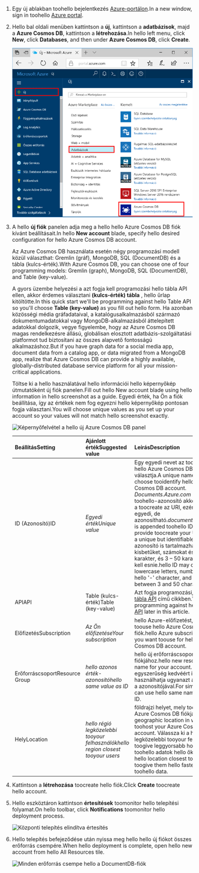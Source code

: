 1. <span data-ttu-id="e22f3-101">Egy új ablakban toohello bejelentkezés [Azure-portálon](https://portal.azure.com/).</span><span class="sxs-lookup"><span data-stu-id="e22f3-101">In a new window, sign in toohello [Azure portal](https://portal.azure.com/).</span></span>
2. <span data-ttu-id="e22f3-102">Hello bal oldali menüben kattintson a **új**, kattintson a **adatbázisok**, majd a **Azure Cosmos DB**, kattintson a **létrehozása**.</span><span class="sxs-lookup"><span data-stu-id="e22f3-102">In hello left menu, click **New**, click **Databases**, and then under **Azure Cosmos DB**, click **Create**.</span></span>
   
   ![Képernyőfelvétel a hello Azure-portálon további szolgáltatásokat, és Azure Cosmos DB kiemelve](./media/cosmos-db-create-dbaccount-table/create-nosql-db-databases-json-tutorial-1.png)

3. <span data-ttu-id="e22f3-104">A hello **új fiók** panelen adja meg a hello hello Azure Cosmos DB fiók kívánt beállításait.</span><span class="sxs-lookup"><span data-stu-id="e22f3-104">In hello **New account** blade, specify hello desired configuration for hello Azure Cosmos DB account.</span></span> 

    <span data-ttu-id="e22f3-105">Az Azure Cosmos DB használata esetén négy programozási modell közül választhat: Gremlin (gráf), MongoDB, SQL (DocumentDB) és a tábla (kulcs-érték).</span><span class="sxs-lookup"><span data-stu-id="e22f3-105">With Azure Cosmos DB, you can choose one of four programming models: Gremlin (graph), MongoDB, SQL (DocumentDB), and Table (key-value).</span></span> 
    
    <span data-ttu-id="e22f3-106">A gyors üzembe helyezési a azt fogja kell programozási hello tábla API ellen, akkor érdemes választani **(kulcs-érték) tábla** , hello űrlap kitöltötte.</span><span class="sxs-lookup"><span data-stu-id="e22f3-106">In this quick start we'll be programming against hello Table API so you'll choose **Table (key-value)** as you fill out hello form.</span></span> <span data-ttu-id="e22f3-107">Ha azonban közösségi média gráfadataival, a katalógusalkalmazásból származó dokumentumadatokkal vagy MongoDB-alkalmazásból áttelepített adatokkal dolgozik, vegye figyelembe, hogy az Azure Cosmos DB magas rendelkezésre állású, globálisan elosztott adatbázis-szolgáltatási platformot tud biztosítani az összes alapvető fontosságú alkalmazáshoz.</span><span class="sxs-lookup"><span data-stu-id="e22f3-107">But if you have graph data for a social media app, document data from a catalog app, or data migrated from a MongoDB app, realize that Azure Cosmos DB can provide a highly available, globally-distributed database service platform for all your mission-critical applications.</span></span>

    <span data-ttu-id="e22f3-108">Töltse ki a hello használatával hello információi hello képernyőkép útmutatóként új fiók panelen.</span><span class="sxs-lookup"><span data-stu-id="e22f3-108">Fill out hello New account blade using hello information in hello screenshot as a guide.</span></span> <span data-ttu-id="e22f3-109">Egyedi érték, ha Ön a fiók beállítása, így az értékek nem fog egyezni hello képernyőkép pontosan fogja választani.</span><span class="sxs-lookup"><span data-stu-id="e22f3-109">You will choose unique values as you set up your account so your values will not match hello screenshot exactly.</span></span> 
 
    ![Képernyőfelvétel a hello új Azure Cosmos DB panel](./media/cosmos-db-create-dbaccount-table/create-nosql-db-databases-json-tutorial-2.png)

    <span data-ttu-id="e22f3-111">Beállítás</span><span class="sxs-lookup"><span data-stu-id="e22f3-111">Setting</span></span>|<span data-ttu-id="e22f3-112">Ajánlott érték</span><span class="sxs-lookup"><span data-stu-id="e22f3-112">Suggested value</span></span>|<span data-ttu-id="e22f3-113">Leírás</span><span class="sxs-lookup"><span data-stu-id="e22f3-113">Description</span></span>
    ---|---|---
    <span data-ttu-id="e22f3-114">ID (Azonosító)</span><span class="sxs-lookup"><span data-stu-id="e22f3-114">ID</span></span>|<span data-ttu-id="e22f3-115">*Egyedi érték*</span><span class="sxs-lookup"><span data-stu-id="e22f3-115">*Unique value*</span></span>|<span data-ttu-id="e22f3-116">Egy egyedi nevet az tooidentify hello Azure Cosmos DB fiók választja.</span><span class="sxs-lookup"><span data-stu-id="e22f3-116">A unique name you choose tooidentify hello Azure Cosmos DB account.</span></span> <span data-ttu-id="e22f3-117">*Documents.Azure.com* hozzáfűzött toohello-azonosító akkor adja meg a toocreate az URI, ezért egy egyedi, de azonosítható.</span><span class="sxs-lookup"><span data-stu-id="e22f3-117">*documents.azure.com* is appended toohello ID you provide toocreate your URI, so use a unique but identifiable ID.</span></span> <span data-ttu-id="e22f3-118">hello azonosító is tartalmazhat, csak kisbetűket, számokat és hello "-" karakter, és 3 – 50 karakter közé kell esnie.</span><span class="sxs-lookup"><span data-stu-id="e22f3-118">hello ID may contain only lowercase letters, numbers, and hello '-' character, and must be between 3 and 50 characters.</span></span>
    <span data-ttu-id="e22f3-119">API</span><span class="sxs-lookup"><span data-stu-id="e22f3-119">API</span></span>|<span data-ttu-id="e22f3-120">Table (kulcs-érték)</span><span class="sxs-lookup"><span data-stu-id="e22f3-120">Table (key-value)</span></span>|<span data-ttu-id="e22f3-121">Azt fogja programozási, hello elleni [tábla API](../articles/cosmos-db/table-introduction.md) című cikkben.</span><span class="sxs-lookup"><span data-stu-id="e22f3-121">We'll be programming against hello [Table API](../articles/cosmos-db/table-introduction.md) later in this article.</span></span>|
    <span data-ttu-id="e22f3-122">Előfizetés</span><span class="sxs-lookup"><span data-stu-id="e22f3-122">Subscription</span></span>|<span data-ttu-id="e22f3-123">*Az Ön előfizetése*</span><span class="sxs-lookup"><span data-stu-id="e22f3-123">*Your subscription*</span></span>|<span data-ttu-id="e22f3-124">hello Azure-előfizetést, amelyet az toouse hello Azure Cosmos DB fiók.</span><span class="sxs-lookup"><span data-stu-id="e22f3-124">hello Azure subscription that you want toouse for hello Azure Cosmos DB account.</span></span> 
    <span data-ttu-id="e22f3-125">Erőforráscsoport</span><span class="sxs-lookup"><span data-stu-id="e22f3-125">Resource Group</span></span>|<span data-ttu-id="e22f3-126">*hello azonos érték-azonosító*</span><span class="sxs-lookup"><span data-stu-id="e22f3-126">*hello same value as ID*</span></span>|<span data-ttu-id="e22f3-127">hello új erőforráscsoport neve a fiókjához.</span><span class="sxs-lookup"><span data-stu-id="e22f3-127">hello new resource group name for your account.</span></span> <span data-ttu-id="e22f3-128">Az egyszerűség kedvéért is használhatja ugyanazt a nevet hello a azonosítójával.</span><span class="sxs-lookup"><span data-stu-id="e22f3-128">For simplicity, you can use hello same name as your ID.</span></span> 
    <span data-ttu-id="e22f3-129">Hely</span><span class="sxs-lookup"><span data-stu-id="e22f3-129">Location</span></span>|<span data-ttu-id="e22f3-130">*hello régió legközelebbi tooyour felhasználók*</span><span class="sxs-lookup"><span data-stu-id="e22f3-130">*hello region closest tooyour users*</span></span>|<span data-ttu-id="e22f3-131">földrajzi helyet, mely toohost hello Azure Cosmos DB fiókját.</span><span class="sxs-lookup"><span data-stu-id="e22f3-131">hello geographic location in which toohost your Azure Cosmos DB account.</span></span> <span data-ttu-id="e22f3-132">Válassza ki a hello helyét legközelebbi tooyour felhasználók toogive leggyorsabb hozzáférést toohello adatok hello őket.</span><span class="sxs-lookup"><span data-stu-id="e22f3-132">Choose hello location closest tooyour users toogive them hello fastest access toohello data.</span></span>   

4. <span data-ttu-id="e22f3-133">Kattintson a **létrehozása** toocreate hello fiók.</span><span class="sxs-lookup"><span data-stu-id="e22f3-133">Click **Create** toocreate hello account.</span></span>
5. <span data-ttu-id="e22f3-134">Hello eszköztáron kattintson **értesítések** toomonitor hello telepítési folyamat.</span><span class="sxs-lookup"><span data-stu-id="e22f3-134">On hello toolbar, click **Notifications** toomonitor hello deployment process.</span></span>

    ![Központi telepítés elindítva értesítés](./media/cosmos-db-create-dbaccount-table/notification.png)

6.  <span data-ttu-id="e22f3-136">Hello telepítés befejeződése után nyissa meg hello hello új fiókot összes erőforrás csempére.</span><span class="sxs-lookup"><span data-stu-id="e22f3-136">When hello deployment is complete, open hello new account from hello All Resources tile.</span></span> 

    ![Minden erőforrás csempe hello a DocumentDB-fiók](./media/cosmos-db-create-dbaccount-table/all-resources.png)
